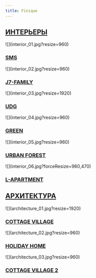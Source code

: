 ```yaml
---
title: Finique
---
```


<h2><a href="/interior">ИНТЕРЬЕРЫ</a></h2>

<div class="home-row">
    <div class="image-50" markdown="1">![](interior_01.jpg?resize=960)
        <div class="mask"><h3><a href="/interior/sms"><span>SMS</span></a></h3></div>
    </div>
    <div class="image-50" markdown="1">![](interior_02.jpg?resize=960)
        <div class="mask"><h3><a href="/interior/j7-family"><span>J7-FAMILY</span></a></h3></div>
    </div>
</div>
<div class="home-row">
    <div class="image-100" markdown="1">![](interior_03.jpg?resize=1920)
        <div class="mask"><h3><a href="/interior/udg"><span>UDG</span></a></h3></div>
    </div>
</div>
<div class="home-row">
    <div class="image-50 first" markdown="1">![](interior_04.jpg?resize=960)
        <div class="mask"><h3><a href="/interior/green"><span>GREEN</span></a></h3></div>
    </div>
    <div class="image-50 right" markdown="1">![](interior_05.jpg?resize=960)
        <div class="mask"><h3><a href="/interior/urban-forest"><span>URBAN FOREST</span></a></h3></div>
    </div>
    <div class="image-50 last" markdown="1">![](interior_06.jpg?forceResize=960,470)
        <div class="mask"><h3><a href="/interior/l-apartment"><span>L-APARTMENT</span></a></h3></div>
    </div>
</div>

<h2><a href="/arkhitecture">АРХИТЕКТУРА</a></h2>

<div class="home-row">
    <div class="image-100" markdown="1">![](architecture_01.jpg?resize=1920)
        <div class="mask"><h3><a href="/arkhitecture/cottage-village"><span>COTTAGE VILLAGE</span></a></h3></div>
    </div>
</div>
<div class="home-row">
    <div class="image-50" markdown="1">![](architecture_02.jpg?resize=960)
        <div class="mask"><h3><a href="/arkhitecture/holiday-home"><span>HOLIDAY HOME</span></a></h3></div>
    </div>
    <div class="image-50" markdown="1">![](architecture_03.jpg?resize=960)
        <div class="mask"><h3><a href="/arkhitecture/cottage-village-2"><span>COTTAGE VILLAGE 2</span></a></h3></div>
    </div>
</div>